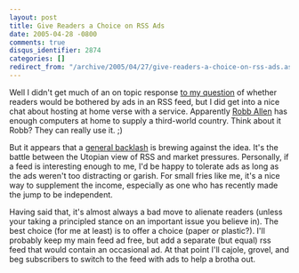 ```yaml
---
layout: post
title: Give Readers a Choice on RSS Ads
date: 2005-04-28 -0800
comments: true
disqus_identifier: 2874
categories: []
redirect_from: "/archive/2005/04/27/give-readers-a-choice-on-rss-ads.aspx/"
---
```


Well I didn't get much of an on topic response [to my
question](http://haacked.com/archive/2005/04/26/2839.aspx) of whether
readers would be bothered by ads in an RSS feed, but I did get into a
nice chat about hosting at home verse with a service. Apparently [Robb
Allen](http://sharpmarbles.stufftoread.com/) has enough computers at
home to supply a third-world country. Think about it Robb? They can
really use it. ;)

But it appears that a [general
backlash](http://www.reallysimplesyndication.com/2005/04/28#a487) is
brewing against the idea. It's the battle between the Utopian view of
RSS and market pressures. Personally, if a feed is interesting enough to
me, I'd be happy to tolerate ads as long as the ads weren't too
distracting or garish. For small fries like me, it's a nice way to
supplement the income, especially as one who has recently made the jump
to be independent.

Having said that, it's almost always a bad move to alienate readers
(unless your taking a principled stance on an important issue you
believe in). The best choice (for me at least) is to offer a choice
(paper or plastic?). I'll probably keep my main feed ad free, but add a
separate (but equal) rss feed that would contain an occasional ad. At
that point I'll cajole, grovel, and beg subscribers to switch to the
feed with ads to help a brotha out.

